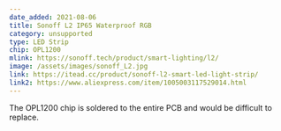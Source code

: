 ```yaml
---
date_added: 2021-08-06
title: Sonoff L2 IP65 Waterproof RGB 
category: unsupported
type: LED Strip
chip: OPL1200
mlink: https://sonoff.tech/product/smart-lighting/l2/
image: /assets/images/sonoff_L2.jpg
link: https://itead.cc/product/sonoff-l2-smart-led-light-strip/
link2: https://www.aliexpress.com/item/1005003117529014.html
---
```


The OPL1200 chip is soldered to the entire PCB and would be difficult to replace.
